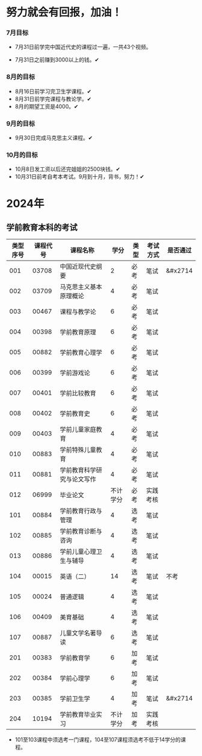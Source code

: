 # 努力就会有回报，加油！

### 7月目标

+ 7月31日前学完中国近代史的课程过一遍，一共43个视频。

+ 7月31日之前赚到3000以上的钱。✔

### 8月的目标

+ 8月16日前学习完卫生学课程。✔
+ 8月31日前学完课程与教论学。✔
+ 8月的期望工资是4000。✔

### 9月的目标

+ 9月30日完成马克思主义课程。✔



### 10月的目标

+ 10月8日发工资以后还完姐姐的2500块钱。✔
+ 10月31日前考自考本考试。9月到十月，背书，努力！✔

# 2024年
## 学前教育本科的考试
| 类型序号 | 课程代号 | 课程名称 | 学分 | 类型 | 考试方式 | 是否通过 |
| ---- | ---- | ---- | ---- | ---- | ---- | ---- |
| 001 | 03708 | 中国近现代史纲要 | 2 | 必考 | 笔试 | &#x2714 |
| 002 | 03709 | 马克思主义基本原理概论 | 4 | 必考 | 笔试 |  |
| 003 | 00467 | 课程与教学论 | 6 | 必考 | 笔试 |  |
| 004 | 00398 | 学前教育原理 | 6 | 必考 | 笔试 |  |
| 005 | 00882 | 学前教育心理学 | 6 | 必考 | 笔试 |  |
| 006 | 00399 | 学前游戏论 | 6 | 必考 | 笔试 |  |
| 007 | 00401 | 学前比较教育 | 6 | 必考 | 笔试 |  |
| 008 | 00402 | 学前教育史 | 6 | 必考 | 笔试 |  |
| 009 | 00403 | 学前儿童家庭教育 | 4 | 必考 | 笔试 |  |
| 010 | 00883 | 学前特殊儿童教育 | 4 | 必考 | 笔试 |  |
| 011 | 00881 | 学前教育科学研究与论文写作 | 4 | 必考 | 笔试 |  |
| 012 | 06999 | 毕业论文 | 不计学分 | 必考 | 实践考核 |  |
| 101 | 00884 | 学前教育行政与管理 | 4 | 选考 | 笔试 |  |
| 102 | 00885 | 学前教育诊断与咨询 | 4 | 选考 | 笔试 |  |
| 013 | 00886 | 学前儿童心理卫生与辅导 | 4 | 选考 | 笔试 |  |
| 104 | 00015 | 英语（二） | 14 | 选考 | 笔试 | 不考 |
| 105 | 00024 | 普通逻辑 | 4 | 选考 | 笔试 |  |
| 106 | 00409 | 美育基础 | 4 | 选考 | 笔试 |  |
| 107 | 00887 | 儿童文学名著导读 | 6 | 选考 | 笔试 |  |
| 201 | 00383 | 学前教育学 | 6 | 加考 | 笔试 |  |
| 202 | 00384 | 学前心理学 | 6 | 加考 | 笔试 |  |
| 203 | 00385 | 学前卫生学 | 4 | 加考 | 笔试 | &#x2714 |
| 204 | 10194 | 学前教育毕业实习 | 不计学分 | 加考 | 实践考核 |  |
+ 101至103课程中须选考一门课程，104至107课程须选考不低于14学分的课程。
## 